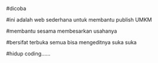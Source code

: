 #dicoba

#ini adalah web sederhana untuk membantu publish UMKM

#membantu sesama membesarkan usahanya

#bersifat terbuka semua bisa mengeditnya suka suka

#hidup coding......
